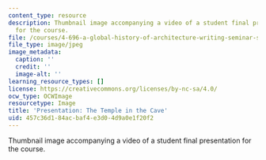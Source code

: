 ```yaml
---
content_type: resource
description: Thumbnail image accompanying a video of a student final presentation
  for the course.
file: /courses/4-696-a-global-history-of-architecture-writing-seminar-spring-2008/457c36d184acbaf4e3d04d9a0e1f20f2_6.jpg
file_type: image/jpeg
image_metadata:
  caption: ''
  credit: ''
  image-alt: ''
learning_resource_types: []
license: https://creativecommons.org/licenses/by-nc-sa/4.0/
ocw_type: OCWImage
resourcetype: Image
title: 'Presentation: The Temple in the Cave'
uid: 457c36d1-84ac-baf4-e3d0-4d9a0e1f20f2
---
```

Thumbnail image accompanying a video of a student final presentation for the course.